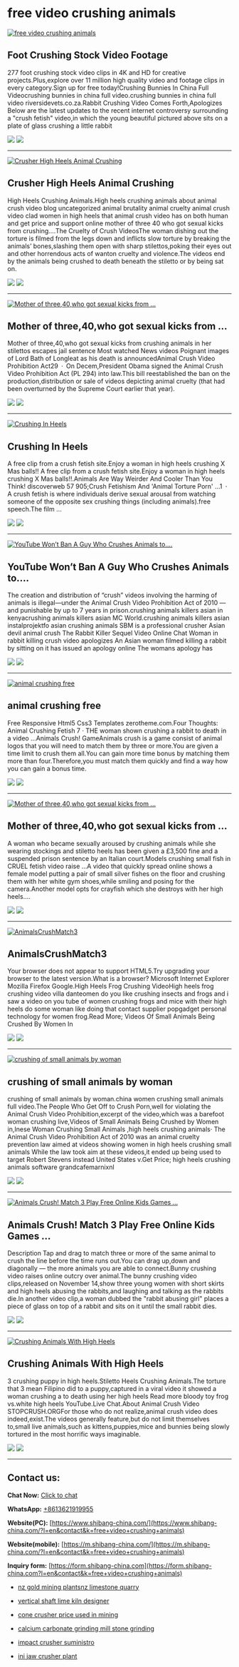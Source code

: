 # free video crushing animals

<a href="https://swt.shibang-china.com/?l=en&img&k=free+video+crushing+animals" target="_blank">![free video crushing animals](http://static.shibang-china.com/all-800x300/178.jpg)</a>

## Foot Crushing Stock Video Footage
277 foot crushing stock video clips in 4K and HD for creative projects.Plus,explore over 11 million high quality video and footage clips in every category.Sign up for free today!Crushing Bunnies In China Full Videocrushing bunnies in china full video.crushing bunnies in china full video riversidevets.co.za.Rabbit Crushing Video Comes Forth,Apologizes Below are the latest updates to the recent internet controversy surrounding a &quot;crush fetish&quot; video,in which the young beautiful pictured above sits on a plate of glass crushing a little rabbit


<a href="https://whatsapp.shibangsoft.com/WhatsApp.php" target="_blank" title="WhatsApp">![](http://static.shibang-china.com/icon/whatsapp.png)</a> <a href="https://swt.shibang-china.com/?l=en&icon&k=free+video+crushing+animals" target="_blank">![](http://static.shibang-china.com/icon/chat-en.png)</a>

---

<a href="https://swt.shibang-china.com/?l=en&img&k=free+video+crushing+animals" target="_blank">![Crusher High Heels Animal Crushing](http://static.shibang-china.com/all-800x300/1340.jpg)</a>

## Crusher High Heels Animal Crushing
High Heels Crushing Animals.High heels crushing animals about animal crush video blog uncategorized animal brutality animal cruelty animal crush video clad women in high heels that animal crush video has on both human and get price and support online mother of three 40 who got sexual kicks from crushing.…The Cruelty of Crush VideosThe woman dishing out the torture is filmed from the legs down and inflicts slow torture by breaking the animals’ bones,slashing them open with sharp stilettos,poking their eyes out and other horrendous acts of wanton cruelty and violence.The videos end by the animals being crushed to death beneath the stiletto or by being sat on.


<a href="https://whatsapp.shibangsoft.com/WhatsApp.php" target="_blank" title="WhatsApp">![](http://static.shibang-china.com/icon/whatsapp.png)</a> <a href="https://swt.shibang-china.com/?l=en&icon&k=free+video+crushing+animals" target="_blank">![](http://static.shibang-china.com/icon/chat-en.png)</a>

---

<a href="https://swt.shibang-china.com/?l=en&img&k=free+video+crushing+animals" target="_blank">![Mother of three,40,who got sexual kicks from …](http://static.shibang-china.com/all-800x300/815.jpg)</a>

## Mother of three,40,who got sexual kicks from …
Mother of three,40,who got sexual kicks from crushing animals in her stilettos escapes jail sentence Most watched News videos Poignant images of Lord Bath of Longleat as his death is announcedAnimal Crush Video Prohibition Act29&ensp;&#0183;&ensp;On Decem,President Obama signed the Animal Crush Video Prohibition Act (PL 294) into law.This bill reestablished the ban on the production,distribution or sale of videos depicting animal cruelty (that had been overturned by the Supreme Court earlier that year).


<a href="https://whatsapp.shibangsoft.com/WhatsApp.php" target="_blank" title="WhatsApp">![](http://static.shibang-china.com/icon/whatsapp.png)</a> <a href="https://swt.shibang-china.com/?l=en&icon&k=free+video+crushing+animals" target="_blank">![](http://static.shibang-china.com/icon/chat-en.png)</a>

---

<a href="https://swt.shibang-china.com/?l=en&img&k=free+video+crushing+animals" target="_blank">![Crushing In Heels](http://static.shibang-china.com/all-800x300/1041.jpg)</a>

## Crushing In Heels
A free clip from a crush fetish site.Enjoy a woman in high heels crushing X Mas balls!! A free clip from a crush fetish site.Enjoy a woman in high heels crushing X Mas balls!!.Animals Are Way Weirder And Cooler Than You Think! discoverweb 57 905;Crush Fetishism And 'Animal Torture Porn' …1&ensp;&#0183;&ensp;A crush fetish is where individuals derive sexual arousal from watching someone of the opposite sex crushing things (including animals).free speech.The film …


<a href="https://whatsapp.shibangsoft.com/WhatsApp.php" target="_blank" title="WhatsApp">![](http://static.shibang-china.com/icon/whatsapp.png)</a> <a href="https://swt.shibang-china.com/?l=en&icon&k=free+video+crushing+animals" target="_blank">![](http://static.shibang-china.com/icon/chat-en.png)</a>

---

<a href="https://swt.shibang-china.com/?l=en&img&k=free+video+crushing+animals" target="_blank">![YouTube Won’t Ban A Guy Who Crushes Animals to.…](http://static.shibang-china.com/all-800x300/768.jpg)</a>

## YouTube Won’t Ban A Guy Who Crushes Animals to.…
The creation and distribution of “crush” videos involving the harming of animals is illegal—under the Animal Crush Video Prohibition Act of 2010 —and punishable by up to 7 years in prison.crushing animals killers asian in kenyacrushing animals killers asian MC World.crushing animals killers asian instalprojektfo asian crushing animals SBM is a professional crusher Asian devil animal crush The Rabbit Killer Sequel Video Online Chat Woman in rabbit killing crush video apologizes An Asian woman filmed killing a rabbit by sitting on it has issued an apology online The womans apology has


<a href="https://whatsapp.shibangsoft.com/WhatsApp.php" target="_blank" title="WhatsApp">![](http://static.shibang-china.com/icon/whatsapp.png)</a> <a href="https://swt.shibang-china.com/?l=en&icon&k=free+video+crushing+animals" target="_blank">![](http://static.shibang-china.com/icon/chat-en.png)</a>

---

<a href="https://swt.shibang-china.com/?l=en&img&k=free+video+crushing+animals" target="_blank">![animal crushing free](http://static.shibang-china.com/all-800x300/1182.jpg)</a>

## animal crushing free
Free Responsive Html5 Css3 Templates zerotheme.com.Four Thoughts: Animal Crushing Fetish 7 &#183; THE woman shown crushing a rabbit to death in a video …Animals Crush! GameAnimals crush is a game consist of animal logos that you will need to match them by three or more.You are given a time limit to crush them all.You can gain more time bonus by matching them more than four.Therefore,you must match them quickly and find a way how you can gain a bonus time.


<a href="https://whatsapp.shibangsoft.com/WhatsApp.php" target="_blank" title="WhatsApp">![](http://static.shibang-china.com/icon/whatsapp.png)</a> <a href="https://swt.shibang-china.com/?l=en&icon&k=free+video+crushing+animals" target="_blank">![](http://static.shibang-china.com/icon/chat-en.png)</a>

---

<a href="https://swt.shibang-china.com/?l=en&img&k=free+video+crushing+animals" target="_blank">![Mother of three,40,who got sexual kicks from …](http://static.shibang-china.com/all-800x300/237.jpg)</a>

## Mother of three,40,who got sexual kicks from …
A woman who became sexually aroused by crushing animals while she wearing stockings and stiletto heels has been given a &#163;3,500 fine and a suspended prison sentence by an Italian court.Models crushing small fish in CRUEL fetish video raise …A video that quickly spread online shows a female model putting a pair of small silver fishes on the floor and crushing them with her white gym shoes,while smiling and posing for the camera.Another model opts for crayfish which she destroys with her high heels.…


<a href="https://whatsapp.shibangsoft.com/WhatsApp.php" target="_blank" title="WhatsApp">![](http://static.shibang-china.com/icon/whatsapp.png)</a> <a href="https://swt.shibang-china.com/?l=en&icon&k=free+video+crushing+animals" target="_blank">![](http://static.shibang-china.com/icon/chat-en.png)</a>

---

<a href="https://swt.shibang-china.com/?l=en&img&k=free+video+crushing+animals" target="_blank">![AnimalsCrushMatch3](http://static.shibang-china.com/all-800x300/113.jpg)</a>

## AnimalsCrushMatch3
Your browser does not appear to support HTML5.Try upgrading your browser to the latest version.What is a browser? Microsoft Internet Explorer Mozilla Firefox Google.High Heels Frog Crushing VideoHigh heels frog crushing video villa danteomen do you like crushing insects and frogs and i saw a video on you tube of women crushing frogs and mice with their high heels do some woman like doing that contact supplier popgadget personal technology for women frog.Read More; Videos Of Small Animals Being Crushed By Women In


<a href="https://whatsapp.shibangsoft.com/WhatsApp.php" target="_blank" title="WhatsApp">![](http://static.shibang-china.com/icon/whatsapp.png)</a> <a href="https://swt.shibang-china.com/?l=en&icon&k=free+video+crushing+animals" target="_blank">![](http://static.shibang-china.com/icon/chat-en.png)</a>

---

<a href="https://swt.shibang-china.com/?l=en&img&k=free+video+crushing+animals" target="_blank">![crushing of small animals by woman](http://static.shibang-china.com/all-800x300/1333.jpg)</a>

## crushing of small animals by woman
crushing of small animals by woman.china women crushing small animals full video.The People Who Get Off to Crush Porn,well for violating the Animal Crush Video Prohibition,excerpt of the video,which was a barefoot woman crushing live,Videos of Small Animals Being Crushed by Women in,Inese Woman Crushing Small Animals ,high heels crushing animals&#183; The Animal Crush Video Prohibition Act of 2010 was an animal cruelty prevention law aimed at videos showing women in high heels crushing small animals While the law took aim at these videos,it ended up being used to target Robert Stevens instead United States v.Get Price; high heels crushing animals software grandcafemarnixnl


<a href="https://whatsapp.shibangsoft.com/WhatsApp.php" target="_blank" title="WhatsApp">![](http://static.shibang-china.com/icon/whatsapp.png)</a> <a href="https://swt.shibang-china.com/?l=en&icon&k=free+video+crushing+animals" target="_blank">![](http://static.shibang-china.com/icon/chat-en.png)</a>

---

<a href="https://swt.shibang-china.com/?l=en&img&k=free+video+crushing+animals" target="_blank">![Animals Crush! Match 3 Play Free Online Kids Games …](http://static.shibang-china.com/all-800x300/609.jpg)</a>

## Animals Crush! Match 3 Play Free Online Kids Games …
Description Tap and drag to match three or more of the same animal to crush the line before the time runs out.You can drag up,down and diagonally — the more animals you are able to connect.Bunny crushing video raises online outcry over animal.The bunny crushing video clips,released on November 14,show three young women with short skirts and high heels abusing the rabbits,and laughing and talking as the rabbits die.In another video clip,a woman dubbed the &quot;rabbit abusing girl&quot; places a piece of glass on top of a rabbit and sits on it until the small rabbit dies.


<a href="https://whatsapp.shibangsoft.com/WhatsApp.php" target="_blank" title="WhatsApp">![](http://static.shibang-china.com/icon/whatsapp.png)</a> <a href="https://swt.shibang-china.com/?l=en&icon&k=free+video+crushing+animals" target="_blank">![](http://static.shibang-china.com/icon/chat-en.png)</a>

---

<a href="https://swt.shibang-china.com/?l=en&img&k=free+video+crushing+animals" target="_blank">![Crushing Animals With High Heels](http://static.shibang-china.com/all-800x300/1322.jpg)</a>

## Crushing Animals With High Heels
3 crushing puppy in high heels.Stiletto Heels Crushing Animals.The torture that 3 mean Filipino did to a puppy,captured in a viral video it showed a woman crushing a to death using her high heels Read more bloody toy frog vs.white high heels YouTube.Live Chat.About Animal Crush Video STOPCRUSH.ORGFor those who do not realize,animal crush video does indeed,exist.The videos generally feature,but do not limit themselves to,small live animals,such as kittens,puppies,mice and bunnies being slowly tortured in the most horrific ways imaginable.


<a href="https://whatsapp.shibangsoft.com/WhatsApp.php" target="_blank" title="WhatsApp">![](http://static.shibang-china.com/icon/whatsapp.png)</a> <a href="https://swt.shibang-china.com/?l=en&icon&k=free+video+crushing+animals" target="_blank">![](http://static.shibang-china.com/icon/chat-en.png)</a>

---
## Contact us:

**Chat Now:** [Click to chat](https://swt.shibang-china.com?l=en&contact&k=free+video+crushing+animals)

**WhatsApp:**  [+8613621919955](https://whatsapp.shibangsoft.com/WhatsApp.php)

**Website(PC):** [https://www.shibang-china.com/](https://www.shibang-china.com/?l=en&contact&k=free+video+crushing+animals)

**Website(mobile):** [https://m.shibang-china.com/](https://m.shibang-china.com/?l=en&contact&k=free+video+crushing+animals)

**Inquiry form:** [https://form.shibang-china.com](https://form.shibang-china.com?l=en&contact&k=free+video+crushing+animals)

* [nz gold mining plantsnz limestone quarry](../141/nz%20gold%20mining%20plantsnz%20limestone%20quarry.md)

* [vertical shaft lime kiln designer](../143/vertical%20shaft%20lime%20kiln%20designer.md)

* [cone crusher price used in mining](../144/cone%20crusher%20price%20used%20in%20mining.md)

* [calcium carbonate grinding mill stone grinding](../141/calcium%20carbonate%20grinding%20mill%20stone%20grinding.md)

* [impact crusher suministro](../150/impact%20crusher%20suministro.md)

* [ini jaw crusher plant](../146/ini%20jaw%20crusher%20plant.md)